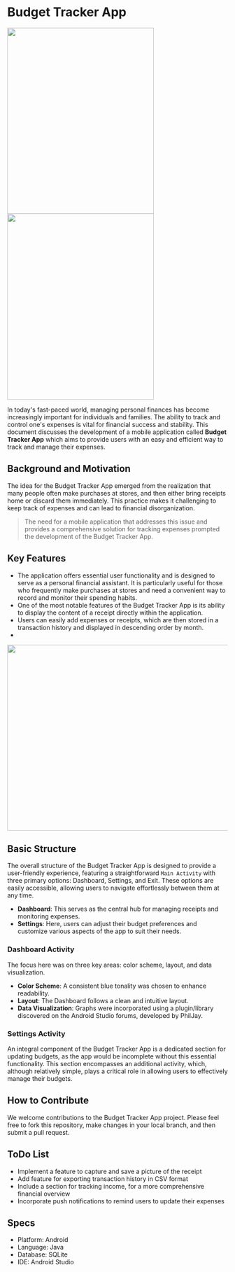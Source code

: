 # Budget Tracker App

<p>
    <img width=335 height=425 src="https://github.com/ReaVNaiL/ExpenseTrackerApp/assets/59776018/1401826a-e9a9-49c0-a5e3-7fc336e9a6da"/>
    <img width=335 height=425 src="https://github.com/ReaVNaiL/ExpenseTrackerApp/assets/59776018/f5703fec-acbe-4a6f-b28b-9abafa09715d"/>
</p>

In today's fast-paced world, managing personal finances has become increasingly important for individuals and families. The ability to track and control one's expenses is vital for financial success and stability. This document discusses the development of a mobile application called **Budget Tracker App** which aims to provide users with an easy and efficient way to track and manage their expenses. 

## Background and Motivation
The idea for the Budget Tracker App emerged from the realization that many people often make purchases at stores, and then either bring receipts home or discard them immediately. This practice makes it challenging to keep track of expenses and can lead to financial disorganization.

>The need for a mobile application that addresses this issue and provides a comprehensive solution for tracking expenses prompted the development of the Budget Tracker App.

## Key Features
* The application offers essential user functionality and is designed to serve as a personal financial assistant. It is particularly useful for those who frequently make purchases at stores and need a convenient way to record and monitor their spending habits.
* One of the most notable features of the Budget Tracker App is its ability to display the content of a receipt directly within the application. 
* Users can easily add expenses or receipts, which are then stored in a transaction history and displayed in descending order by month.
* 
<p>
    <img width=565 height=425 src="https://github.com/ReaVNaiL/ExpenseTrackerApp/assets/59776018/3bc8a1d1-9424-4585-a442-cbe3799978a6"/>
</p>

## Basic Structure
The overall structure of the Budget Tracker App is designed to provide a user-friendly experience, featuring a straightforward `Main Activity` with three primary options: Dashboard, Settings, and Exit. These options are easily accessible, allowing users to navigate effortlessly between them at any time.

* **Dashboard**: This serves as the central hub for managing receipts and monitoring expenses.
* **Settings**: Here, users can adjust their budget preferences and customize various aspects of the app to suit their needs.

### Dashboard Activity
The focus here was on three key areas: color scheme, layout, and data visualization.
* **Color Scheme**: A consistent blue tonality was chosen to enhance readability.
* **Layout**: The Dashboard follows a clean and intuitive layout.
* **Data Visualization**: Graphs were incorporated using a plugin/library discovered on the Android Studio forums, developed by PhilJay.

### Settings Activity
An integral component of the Budget Tracker App is a dedicated section for updating budgets, as the app would be incomplete without this essential functionality. This section encompasses an additional activity, which, although relatively simple, plays a critical role in allowing users to effectively manage their budgets.

## How to Contribute
We welcome contributions to the Budget Tracker App project. Please feel free to fork this repository, make changes in your local branch, and then submit a pull request.

## ToDo List
* Implement a feature to capture and save a picture of the receipt
* Add feature for exporting transaction history in CSV format
* Include a section for tracking income, for a more comprehensive financial overview
* Incorporate push notifications to remind users to update their expenses

## Specs
* Platform: Android
* Language: Java
* Database: SQLite
* IDE: Android Studio
